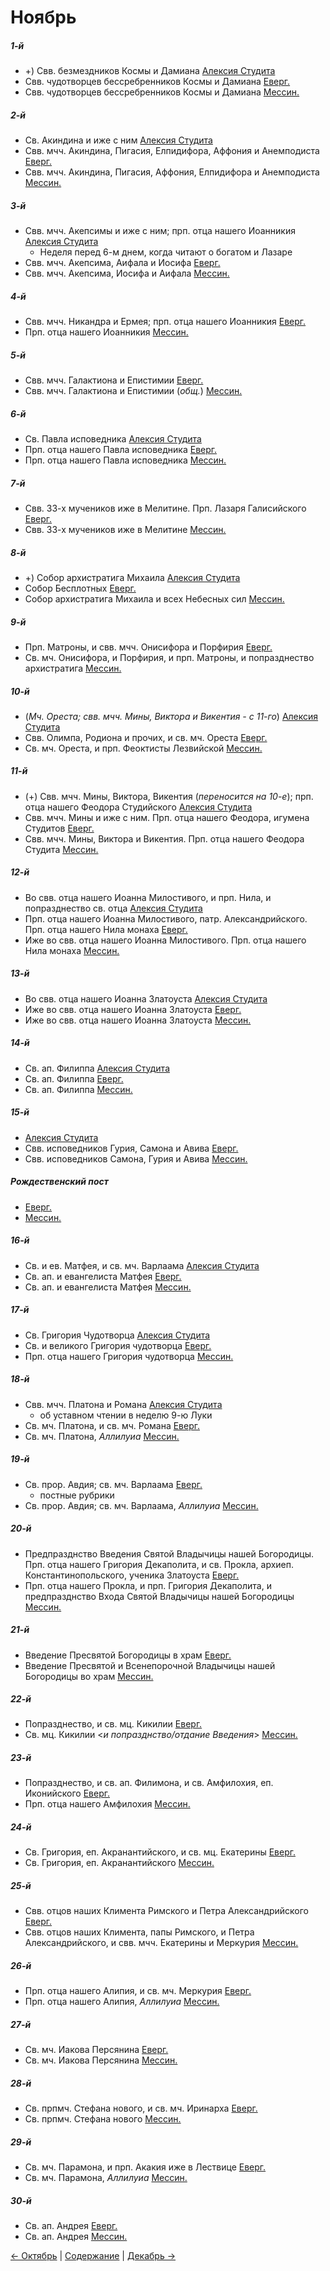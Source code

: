 
# Ноябрь

##### 1-й 

- +) Свв. безмездников Космы и Дамиана [Алексия Студита](11_01_AST.ru.md)
- Свв. чудотворцев бессребренников Космы и Дамиана [Еверг.](11_01_EUR.ru.md)
- Свв. чудотворцев бессребренников Космы и Дамиана [Мессин.](11_01_MES.ru.md)

##### 2-й

- Св. Акиндина и иже с ним [Алексия Студита](11_02_AST.ru.md)
- Свв. мчч. Акиндина, Пигасия, Елпидифора, Аффония и Анемподиста [Еверг.](11_02_EUR.ru.md)
- Свв. мчч. Акиндина, Пигасия, Аффония, Елпидифора и Анемподиста [Мессин.](11_02_MES.ru.md)

##### 3-й

- Свв. мчч. Акепсимы и иже с ним; прп. отца нашего Иоанникия [Алексия Студита](11_03_AST.ru.md)
   - Неделя перед 6-м днем, когда читают о богатом и Лазаре
- Свв. мчч. Акепсима, Аифала и Иосифа [Еверг.](11_03_EUR.ru.md)
- Свв. мчч. Акепсима, Иосифа и Аифала [Мессин.](11_03_MES.ru.md)

##### 4-й

- Свв. мчч. Никандра и Ермея; прп. отца нашего Иоанникия [Еверг.](11_04_EUR.ru.md)
- Прп. отца нашего Иоанникия [Мессин.](11_04_MES.ru.md)

##### 5-й

- Свв. мчч. Галактиона и Епистимии [Еверг.](11_05_EUR.ru.md)
- Свв. мчч. Галактиона и Епистимии (*общ.*) [Мессин.](11_05_MES.ru.md)

##### 6-й

- Св. Павла исповедника [Алексия Студита](11_06_AST.ru.md)
- Прп. отца нашего Павла исповедника [Еверг.](11_06_EUR.ru.md)
- Прп. отца нашего Павла исповедника [Мессин.](11_06_MES.ru.md)

##### 7-й

- Свв. 33-х мучеников иже в Мелитине. Прп. Лазаря Галисийского [Еверг.](11_06_EUR.ru.md)
- Свв. 33-х мучеников иже в Мелитине [Мессин.](11_07_MES.ru.md)

##### 8-й 

- +) Собор архистратига Михаила [Алексия Студита](11_08_AST.ru.md)
- Собор Бесплотных [Еверг.](11_08_EUR.ru.md)
- Собор архистратига Михаила и всех Небесных сил [Мессин.](11_08_MES.ru.md)

##### 9-й 

- Прп. Матроны, и свв. мчч. Онисифора и Порфирия [Еверг.](11_09_EUR.ru.md) 
- Св. мч. Онисифора, и Порфирия, и прп. Матроны, и попразднество архистратига [Мессин.](11_09_MES.ru.md) 

##### 10-й 

- (*Мч. Ореста; свв. мчч. Мины, Виктора и Викентия - с 11-го*) [Алексия Студита](11_10_AST.ru.md)
- Свв. Олимпа, Родиона и прочих, и св. мч. Ореста [Еверг.](11_10_EUR.ru.md)
- Св. мч. Ореста, и прп. Феоктисты Лезвийской [Мессин.](11_10_MES.ru.md) 

##### 11-й 

- (+) Свв. мчч. Мины, Виктора, Викентия (*переносится на 10-е*); прп. отца нашего Феодора Студийского [Алексия Студита](11_11_AST.ru.md)
- Свв. мчч. Мины и иже с ним. Прп. отца нашего Феодора, игумена Студитов [Еверг.](11_11_EUR.ru.md) 
- Свв. мчч. Мины, Виктора и Викентия. Прп. отца нашего Феодора Студита [Мессин.](11_11_MES.ru.md) 

##### 12-й 

- Во свв. отца нашего Иоанна Милостивого, и прп. Нила, и попразднество св. отца [Алексия Студита](11_12_AST.ru.md)
- Прп. отца нашего Иоанна Милостивого, патр. Александрийского. Прп. отца нашего Нила монаха [Еверг.](11_12_EUR.ru.md) 
- Иже во свв. отца нашего Иоанна Милостивого. Прп. отца нашего Нила монаха [Мессин.](11_12_MES.ru.md) 

##### 13-й 

- Во свв. отца нашего Иоанна Златоуста [Алексия Студита](11_13_AST.ru.md)
- Иже во свв. отца нашего Иоанна Златоуста [Еверг.](11_13_EUR.ru.md) 
- Иже во свв. отца нашего Иоанна Златоуста [Мессин.](11_13_MES.ru.md) 

##### 14-й 

- Св. ап. Филиппа [Алексия Студита](11_14_AST.ru.md)
- Св. ап. Филиппа [Еверг.](11_14_EUR.ru.md)
- Св. ап. Филиппа [Мессин.](11_14_MES.ru.md) 

##### 15-й

- [Алексия Студита](11_15_AST.ru.md)
- Свв. исповедников Гурия, Самона и Авива [Еверг.](11_15_EUR.ru.md)
- Свв. исповедников Самона, Гурия и Авива [Мессин.](11_15_MES.ru.md)

##### Рождественский пост

- [Еверг.](11_15_X_EUR.ru.md)
- [Мессин.](11_15_X_MES.ru.md)

##### 16-й

- Св. и ев. Матфея, и св. мч. Варлаама [Алексия Студита](11_16_AST.ru.md)
- Св. ап. и евангелиста Матфея [Еверг.](11_16_EUR.ru.md)
- Св. ап. и евангелиста Матфея [Мессин.](11_16_MES.ru.md)

##### 17-й

- Св. Григория Чудотворца [Алексия Студита](11_17_AST.ru.md)
- Св. и великого Григория чудотворца [Еверг.](11_17_EUR.ru.md)
- Прп. отца нашего Григория чудотворца [Мессин.](11_17_MES.ru.md)

##### 18-й

- Свв. мчч. Платона и Романа [Алексия Студита](11_18_AST.ru.md)
   - об уставном чтении в неделю 9-ю Луки
- Св. мч. Платона, и св. мч. Романа [Еверг.](11_18_EUR.ru.md)
- Св. мч. Платона, *Аллилуиа* [Мессин.](11_18_MES.ru.md)

##### 19-й

- Св. прор. Авдия; св. мч. Варлаама [Еверг.](11_19_EUR.ru.md)
   - постные рубрики
- Св. прор. Авдия; св. мч. Варлаама, *Аллилуиа* [Мессин.](11_19_MES.ru.md)

##### 20-й 

- Предпразднство Введения Святой Владычицы нашей Богородицы. Прп. отца нашего Григория Декаполита, 
и св. Прокла, архиеп. Константинопольского, ученика Златоуста [Еверг.](11_20_EUR.ru.md)
- Прп. отца нашего Прокла, и прп. Григория Декаполита, и предпразднство Входа Святой Владычицы нашей Богородицы [Мессин.](11_20_MES.ru.md)

##### 21-й 

- Введение Пресвятой Богородицы в храм [Еверг.](11_21_EUR.ru.md)
- Введение Пресвятой и Всенепорочной Владычицы нашей Богородицы во храм [Мессин.](11_21_MES.ru.md)

##### 22-й 

- Попразднество, и св. мц. Кикилии [Еверг.](11_22_EUR.ru.md)
- Св. мц. Кикилии <*и попразднство/отдание Введения*> [Мессин.](11_22_MES.ru.md)

##### 23-й 

- Попразднество, и св. ап. Филимона, и св. Амфилохия, еп. Иконийского [Еверг.](11_23_EUR.ru.md)
- Прп. отца нашего Амфилохия [Мессин.](11_23_MES.ru.md)

##### 24-й 

- Св. Григория, еп. Акранантийского, и св. мц. Екатерины [Еверг.](11_24_EUR.ru.md)
- Св. Григория, еп. Акранантийского [Мессин.](11_24_MES.ru.md)

##### 25-й

- Свв. отцов наших Климента Римского и Петра Александрийского [Еверг.](11_25_EUR.ru.md)
- Свв. отцов наших Климента, папы Римского, и Петра Александрийского, и свв. мчч. Екатерины и Меркурия [Мессин.](11_25_MES.ru.md)

##### 26-й

- Прп. отца нашего Алипия, и св. мч. Меркурия [Еверг.](11_26_EUR.ru.md)
- Прп. отца нашего Алипия, *Аллилуиа* [Мессин.](11_26_MES.ru.md)

##### 27-й

- Св. мч. Иакова Персянина [Еверг.](11_27_EUR.ru.md)
- Св. мч. Иакова Персянина [Мессин.](11_27_MES.ru.md)

##### 28-й

- Св. прпмч. Стефана нового, и св. мч. Иринарха [Еверг.](11_28_EUR.ru.md)
- Св. прпмч. Стефана нового [Мессин.](11_28_MES.ru.md)

##### 29-й

- Св. мч. Парамона, и прп. Акакия иже в Лествице [Еверг.](11_29_EUR.ru.md)
- Св. мч. Парамона, *Аллилуиа* [Мессин.](11_29_MES.ru.md)

##### 30-й

- Св. ап. Андрея [Еверг.](11_30_EUR.ru.md)
- Св. ап. Андрея [Мессин.](11_30_MES.ru.md)

[← Октябрь](../10_october/README.md) | [Содержание](../README.md) | [Декабрь →](../12_december/README.md)